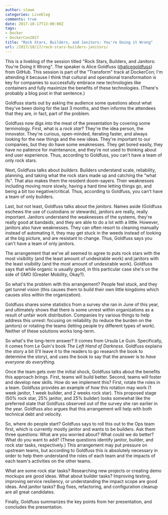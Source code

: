 ```yaml
---
author: slowe
categories: Liveblog
comments: true
date: 2017-10-17T13:00:00Z
tags:
- Docker
- DockerCon2017
title: "Rock Stars, Builders, and Janitors: You're Doing it Wrong"
url: /2017/10/17/rock-stars-builders-janitors/
---
```


This is a liveblog of the session titled "Rock Stars, Builders, and Janitors: You're Doing it Wrong". The speaker is Alice Goldfuss ([@alicegoldfuss][link-1]) from GitHub. This session is part of the "Transform" track at DockerCon; I'm attending it because I think that cultural and operational transformation is key for companies to successfully embrace new technologies like containers and fully maximize the benefits of these technologies. (There's probably a blog post in that sentence.)<!--more-->

Goldfuss starts out by asking the audience some questions about what they've been doing for the last 3 months, and then informs the attendees that they are, in fact, part of the problem.

Goldfuss now digs into the meat of the presentation by covering some terminology. First, what is a _rock star_? They're the idea person, the innovator. They're curious, open-minded, iterating faster, and always looking for the new things and the new ideas. They're important to our companies, but they do have some weaknesses. They get bored easily, they have no patience for maintenance, and they're not used to thinking about end user experience. Thus, according to Goldfuss, you can't have a team of only rock stars.

Next, Goldfuss talks about _builders_. Builders understand scale, reliability, planning, and taking what the rock stars made up and catching the "what ifs". That also makes them the resident doom-sayers. Their weaknesses including moving more slowly, having a hard time letting things go, and being a bit too negative/critical. Thus, according to Goldfuss, you can't have a team of only builders.

Last, but not least, Goldfuss talks about the _janitors_. Names aside (Goldfuss eschews the use of custodians or stewards), janitors are really, really important. Janitors understand the weaknesses of the systems, they're really good at bandaids, and they are able to do a lot with a little. However, janitors also have weaknesses. They can often resort to cleaning manually instead of automating it, they may get stuck in the weeds instead of looking at the big picture, and are resistant to change. Thus, Goldfuss says you can't have a team of only janitors.

The arrangement that we've all seemed to agree to puts rock stars with the most visibility (and the least amount of undesirable work) and janitors with the least visibility (and the most amount of undesirable work). Goldfuss says that while organic is usually good, in this particular case she's on the side of GMO (Greater Mobility, Okay?).

So what's the problem with this arrangement? People feel stuck, and they get tunnel vision (this causes them to build their own little kingdoms which causes silos within the organization).

Goldfuss shares some statistics from a survey she ran in June of this year, and ultimately shows that there is some unrest within organizations as a result of unfair work distribution. Companies try various things to help address this unrest: focusing on reliability (to reduce the burden on the janitors) or rotating the teams (letting people try different types of work). Neither of these solutions works long-term.

So what's the long-term answer? It comes from Ursula Le Guin. Specifically, it comes from Le Guin's book _The Left Hand of Darkness_. Goldfuss explains the story a bit (I'll leave it to the readers to go research the book to determine the story), and uses the book to say that the answer is to _have everyone do everything._

Once the team gets over the initial shock, Goldfuss talks about the benefits this approach brings. First, teams will build better. Second, teams will foster and develop new skills. How do we implement this? First, rotate the roles in a team. Goldfuss provides an example of how this rotation may work (1 week janitor, 1 week builder, and 2 weeks rock star). This proposed stage (50% rock star, 25% janitor, and 25% builder) looks somewhat like the preferred state that Goldfuss observed out of the survey she ran earlier in the year. Goldfuss also argues that this arrangement will help with both technical debt and velocity.

So, where do people start? Goldfuss says to roll this out to the Ops team first, which is currently mostly janitor and wants to be builders. Ask them three questions: What are you worried about? What could we do better? What do you want to add? (These questions identify janitor, builder, and rock star tasks, respectively.) This arrangement may put pressure on upstream teams, but according to Goldfuss this is absolutely necessary in order to help them understand the roles of each team and the impacts of each team's activities on the other teams.

What are some rock star tasks? Researching new projects or creating demo mockups are good ideas. What about builder tasks? Improving testing, improving service resiliency, or understanding the impact scope are good ideas. And janitor tasks? Bug fixes, refactoring, and configuration cleanup are all great candidates.

Finally, Goldfuss summarizes the key points from her presentation, and concludes the presentation.



[link-1]: https://twitter.com/alicegoldfuss
